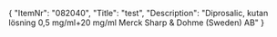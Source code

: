 {
  "ItemNr": "082040",
  "Title": "test",
  "Description": "Diprosalic, kutan lösning 0,5 mg/ml+20 mg/ml Merck Sharp & Dohme (Sweden) AB"
}